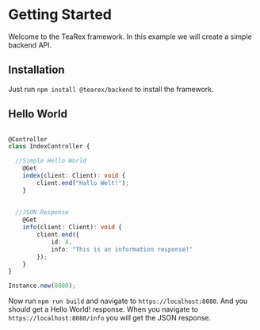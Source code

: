 # Getting Started

Welcome to the TeaRex framework. In this example we will create a simple backend API.

## Installation

Just run ```npm install @tearex/backend``` to install the framework.

## Hello World

```typescript

@Controller
class IndexController {

  //Simple Hello World
    @Get
    index(client: Client): void {
        client.end("Hallo Welt!");
    }
  
  
  //JSON Response
    @Get
    info(client: Client): void {
        client.end({
            id: 4,
            info: "This is an information response!"
        });
    }
}

Instance.new(8080);
```

Now run ```npm run build``` and navigate to ```https://localhost:8080```. And you should get a Hello World! response.
When you navigate to ```https://localhost:8080/info``` you will get the JSON response.
